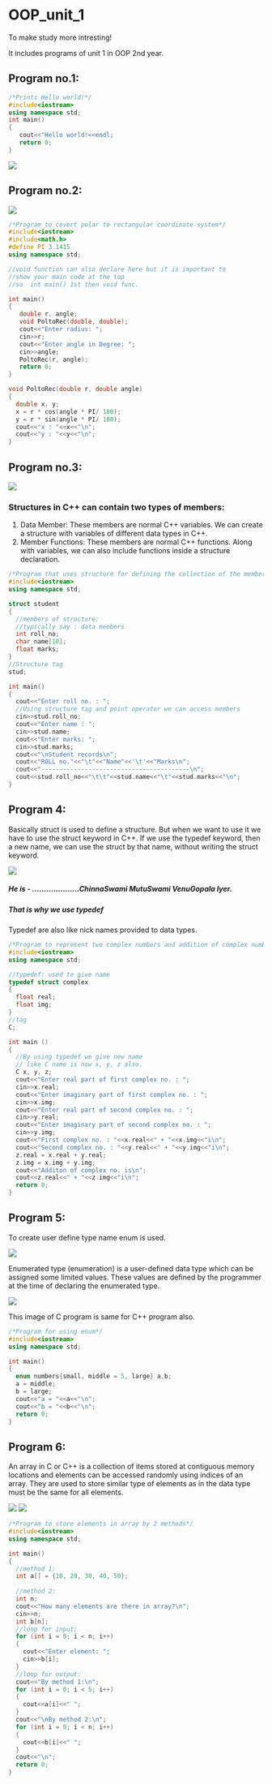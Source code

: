 # OOP_unit_1
To make study more intresting!

It includes programs of unit 1 in OOP 2nd year.

## Program no.1:
```C++
/*Prints Hello world!*/
#include<iostream>
using namespace std;
int main()
{
   cout<<"Hello world!<<endl;
   return 0;
}
```
![](https://media.giphy.com/media/MeJgB3yMMwIaHmKD4z/giphy.gif)
## Program no.2:
![](https://www.onlinemathlearning.com/image-files/polar-rectangular-coordinates.png)
```C++
/*Program to covert polar to rectangular coordinate system*/
#include<iostream>
#include<math.h>
#define PI 3.1415
using namespace std;

//void function can also declare here but it is important to
//show your main code at the top
//so  int main() 1st then void func.

int main()
{
   double r, angle;
   void PoltoRec(double, double);
   cout<<"Enter radius: ";
   cin>>r;
   cout<<"Enter angle in Degree: ";
   cin>>angle;
   PoltoRec(r, angle);
   return 0;
}

void PoltoRec(double r, double angle)
{
  double x, y;
  x = r * cos(angle * PI/ 180);
  y = r * sin(angle * PI/ 180);
  cout<<"x : "<<x<<"\n";
  cout<<"y : "<<y<<"\n";
}
```
## Program no.3:
![](https://media.geeksforgeeks.org/wp-content/uploads/20190711111618/Structure-In-CPP.jpg)

### Structures in C++ can contain two types of members:
1) Data Member: These members are normal C++ variables. We can create a structure with variables of different data types in C++.
2) Member Functions: These members are normal C++ functions. Along with variables, we can also include functions inside a structure declaration.
```C++
/*Program that uses structure for defining the collection of the members of diff. data type*/
#include<iostream> 
using namespace std;

struct student
{
  //members of structure: 
  //typically say : data members
  int roll_no;
  char name[10];
  float marks;
}
//Structure tag
stud;

int main()
{
  cout<<"Enter roll no. : ";
  //Using structure tag and point operator we can access members
  cin>>stud.roll_no;
  cout<<"Enter name : ";
  cin>>stud.name;
  cout<<"Enter marks: ";
  cin>>stud.marks;
  cout<<"\nStudent records\n";
  cout<<"ROLL no."<<"\t"<<"Name"<<'\t'<<"Marks\n";
  cout<<"-----------------------------------------\n";
  cout<<stud.roll_no<<"\t\t"<<stud.name<<"\t"<<stud.marks<<"\n";
}
```
## Program 4:
Basically struct is used to define a structure. But when we want to use it we have to use the struct keyword in C++. If we use the typedef keyword, then a new name, we can use the struct by that name, without writing the struct keyword.

![](https://qphs.fs.quoracdn.net/main-qimg-29d5758a788b5325e85d8dc11cac46f9.webp)

##### He is - ....................ChinnaSwami MutuSwami VenuGopala Iyer.
##### That is why we use typedef
Typedef are also like nick names provided to data types.
```C++
/*Program to represent two complex numbers and addition of complex numbers*/
#include<iostream>
using namespace std;

//typedef: used to give name  
typedef struct complex
{
  float real;
  float img;
}
//tag
C;

int main ()
{
  //By using typedef we give new name
  // like C name is now x, y, z also.
  C x, y, z;
  cout<<"Enter real part of first complex no. : ";
  cin>>x.real;
  cout<<"Enter imaginary part of first complex no. : ";
  cin>>x.img;
  cout<<"Enter real part of second complex no. : ";
  cin>>y.real;
  cout<<"Enter imaginary part of second complex no. : ";
  cin>>y.img;
  cout<<"First complex no. : "<<x.real<<" + "<<x.img<<"i\n";
  cout<<"Second complex no. : "<<y.real<<" + "<<y.img<<"i\n";
  z.real = x.real + y.real;
  z.img = x.img + y.img;
  cout<<"Additon of complex no. is\n";
  cout<<z.real<<" + "<<z.img<<"i\n";
  return 0;
}
```
## Program 5:
To create user define type name enum is used.

![](https://media.giphy.com/media/NUBp5KcV0PJBe/giphy.gif)

Enumerated type (enumeration) is a user-defined data type which can be assigned some limited values. These values are defined by the programmer at the time of declaring the enumerated type.

![](https://media.geeksforgeeks.org/wp-content/cdn-uploads/Enum-In-C.png)

This image of C program is same for C++ program also.

```C++
/*Program for using enum*/
#include<iostream>
using namespace std;

int main()
{
  enum numbers{small, middle = 5, large} a,b;
  a = middle;
  b = large;
  cout<<"a = "<<a<<"\n";
  cout<<"b = "<<b<<"\n";
  return 0;
}
```
## Program 6:
An array in C or C++ is a collection of items stored at contiguous memory locations and elements can be accessed randomly using indices of an array. They are used to store similar type of elements as in the data type must be the same for all elements.

![](https://media.giphy.com/media/tcHgl5KBmBnW/giphy.gif)
![](https://media.geeksforgeeks.org/wp-content/cdn-uploads/gq/2015/05/Arrays.png)

```C++
/*Program to store elements in array by 2 methods*/
#include<iostream>
using namespace std;

int main()
{
  //method 1:
  int a[] = {10, 20, 30, 40, 50};
  
  //method 2:
  int n;
  cout<<"How many elements are there in array?\n";
  cin>>n;
  int b[n];
  //loop for input:
  for (int i = 0; i < n; i++)
  {
    cout<<"Enter element: ";
    cin>>b[i];
  }
  //loop for output:
  cout<<"By method 1:\n";
  for (int i = 0; i < 5; i++)
  {
    cout<<a[i]<<" ";
  }
  cout<<"\nBy method 2:\n";
  for (int i = 0; i < n; i++)
  {
    cout<<b[i]<<" ";
  }
  cout<<"\n";
  return 0;
}
```
